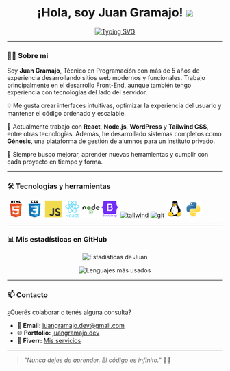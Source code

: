 <h1 align="center"><b>¡Hola, soy Juan Gramajo!</b> <img src="https://media.giphy.com/media/hvRJCLFzcasrR4ia7z/giphy.gif" width="35"></h1>

<p align="center">
  <a href="https://github.com/juangramajo-dev">
    <img src="https://readme-typing-svg.herokuapp.com?font=Fira+Code&pause=1000&color=53EFF9&center=true&vCenter=true&width=435&lines=Desarrollador+Web+Front-End;Apasionado+por+la+tecnología+y+el+diseño;Amante+del+código+limpio+y+eficiente" alt="Typing SVG" />
  </a>
</p>

---

### 👨‍💻 Sobre mí

Soy **Juan Gramajo**, Técnico en Programación con más de 5 años de experiencia desarrollando sitios web modernos y funcionales. Trabajo principalmente en el desarrollo Front-End, aunque también tengo experiencia con tecnologías del lado del servidor.

💡 Me gusta crear interfaces intuitivas, optimizar la experiencia del usuario y mantener el código ordenado y escalable.

🔧 Actualmente trabajo con **React**, **Node.js**, **WordPress** y **Tailwind CSS**, entre otras tecnologías. Además, he desarrollado sistemas completos como **Génesis**, una plataforma de gestión de alumnos para un instituto privado.

🎯 Siempre busco mejorar, aprender nuevas herramientas y cumplir con cada proyecto en tiempo y forma.

---

### 🛠️ Tecnologías y herramientas

<p align="left">
  <a href="https://developer.mozilla.org/docs/Web/HTML"><img src="https://raw.githubusercontent.com/devicons/devicon/master/icons/html5/html5-original-wordmark.svg" alt="html" width="40" height="40"/></a>
  <a href="https://developer.mozilla.org/docs/Web/CSS"><img src="https://raw.githubusercontent.com/devicons/devicon/master/icons/css3/css3-original-wordmark.svg" alt="css" width="40" height="40"/></a>
  <a href="https://developer.mozilla.org/docs/Web/JavaScript"><img src="https://raw.githubusercontent.com/devicons/devicon/master/icons/javascript/javascript-original.svg" alt="javascript" width="40" height="40"/></a>
  <a href="https://reactjs.org"><img src="https://raw.githubusercontent.com/devicons/devicon/master/icons/react/react-original-wordmark.svg" alt="react" width="40" height="40"/></a>
  <a href="https://nodejs.org"><img src="https://raw.githubusercontent.com/devicons/devicon/master/icons/nodejs/nodejs-original-wordmark.svg" alt="nodejs" width="40" height="40"/></a>
  <a href="https://getbootstrap.com"><img src="https://raw.githubusercontent.com/devicons/devicon/master/icons/bootstrap/bootstrap-plain-wordmark.svg" alt="bootstrap" width="40" height="40"/></a>
  <a href="https://tailwindcss.com/"><img src="https://www.vectorlogo.zone/logos/tailwindcss/tailwindcss-icon.svg" alt="tailwind" width="40" height="40"/></a>
  <a href="https://git-scm.com"><img src="https://www.vectorlogo.zone/logos/git-scm/git-scm-icon.svg" alt="git" width="40" height="40"/></a>
  <a href="https://www.linux.org"><img src="https://raw.githubusercontent.com/devicons/devicon/master/icons/linux/linux-original.svg" alt="linux" width="40" height="40"/></a>
  <a href="https://www.python.org"><img src="https://raw.githubusercontent.com/devicons/devicon/master/icons/python/python-original.svg" alt="python" width="40" height="40"/></a>
</p>

---

### 📊 Mis estadísticas en GitHub

<p align="center">
  <img src="https://github-readme-stats.vercel.app/api?username=juangramajo-dev&show_icons=true&theme=dark&locale=es" alt="Estadísticas de Juan" />
</p>

<p align="center">
  <img src="https://github-readme-stats.vercel.app/api/top-langs/?username=juangramajo-dev&layout=compact&theme=dark&locale=es" alt="Lenguajes más usados" />
</p>

---

### 📫 Contacto

¿Querés colaborar o tenés alguna consulta?

- 📧 **Email:** juangramajo.dev@gmail.com  
- 🌐 **Portfolio:** [juangramajo.dev](https://juangramajo.dev)  
- 💼 **Fiverr:** [Mis servicios](https://www.fiverr.com/juangramajo_dev)

---

> _"Nunca dejes de aprender. El código es infinito."_ 👨‍💻

